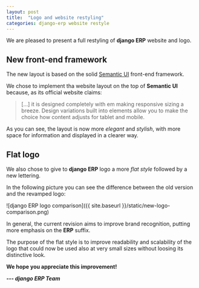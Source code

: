```yaml
---
layout: post
title:  "Logo and website restyling"
categories: django-erp website restyle
---
```


We are pleased to present a full restyling of **django ERP** website and logo.

## New front-end framework

The new layout is based on the solid [Semantic UI] front-end framework.

We chose to implement tha website layout on the top of **Semantic UI** because, as its official website claims:

> [...] it is designed completely with em making responsive sizing a breeze. Design variations built into elements allow you to make the choice how content adjusts for tablet and mobile.

As you can see, the layout is now more *elegant* and *stylish*, with more space for information and displayed in a clearer way.

## Flat logo

We also chose to give to **django ERP** logo a more *flat style* followed by a new lettering.

In the following picture you can see the difference between the old version and the revamped logo:

![django ERP logo comparison]({{ site.baseurl }}/static/new-logo-comparison.png)

In general, the current revision aims to improve brand recognition, putting more emphasis on the **ERP** suffix.

The purpose of the flat style is to improve readability and scalability of the logo that could now be used also at very small sizes without loosing its distinctive look.

**We hope you appreciate this improvement!**

***--- django ERP Team***


[Semantic UI]: http://semantic-ui.com/
